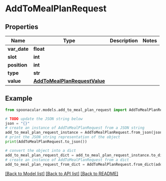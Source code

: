 # AddToMealPlanRequest



## Properties

Name | Type | Description | Notes
------------ | ------------- | ------------- | -------------
**var_date** | **float** |  | 
**slot** | **int** |  | 
**position** | **int** |  | 
**type** | **str** |  | 
**value** | [**AddToMealPlanRequestValue**](AddToMealPlanRequestValue.md) |  | 

## Example

```python
from spoonacular.models.add_to_meal_plan_request import AddToMealPlanRequest

# TODO update the JSON string below
json = "{}"
# create an instance of AddToMealPlanRequest from a JSON string
add_to_meal_plan_request_instance = AddToMealPlanRequest.from_json(json)
# print the JSON string representation of the object
print(AddToMealPlanRequest.to_json())

# convert the object into a dict
add_to_meal_plan_request_dict = add_to_meal_plan_request_instance.to_dict()
# create an instance of AddToMealPlanRequest from a dict
add_to_meal_plan_request_from_dict = AddToMealPlanRequest.from_dict(add_to_meal_plan_request_dict)
```
[[Back to Model list]](../README.md#documentation-for-models) [[Back to API list]](../README.md#documentation-for-api-endpoints) [[Back to README]](../README.md)


